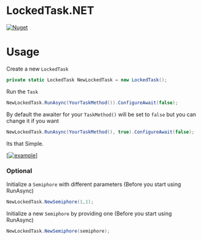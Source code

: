 # LockedTask.NET

[![Nuget](https://img.shields.io/nuget/v/LockedTask.NET)](https://www.nuget.org/packages/LockedTask.NET)

# Usage

Create a new `LockedTask`

```cs
private static LockedTask NewLockedTask = new LockedTask();
```

Run the `Task`
```cs
NewLockedTask.RunAsync(YourTaskMethod()).ConfigureAwait(false);
```

By default the awaiter for your `TaskMethod()` will be set to `false` but you can change it if you want
```cs
NewLockedTask.RunAsync(YourTaskMethod(), true).ConfigureAwait(false);
```

Its that Simple.

[[![example](https://user-images.githubusercontent.com/54571583/173622705-ba160786-c0f2-49c7-af9c-2bd4d19467f0.png)]](https://github.com/HypsyNZ/BinanceTrader.NET)

### Optional

Initialize a `Semiphore` with different parameters (Before you start using RunAsync)

```cs
NewLockedTask.NewSemiphore(1,1);
```

Initialize a new `Semiphore` by providing one (Before you start using RunAsync)
```cs
NewLockedTask.NewSemiphore(semiphore);
```
